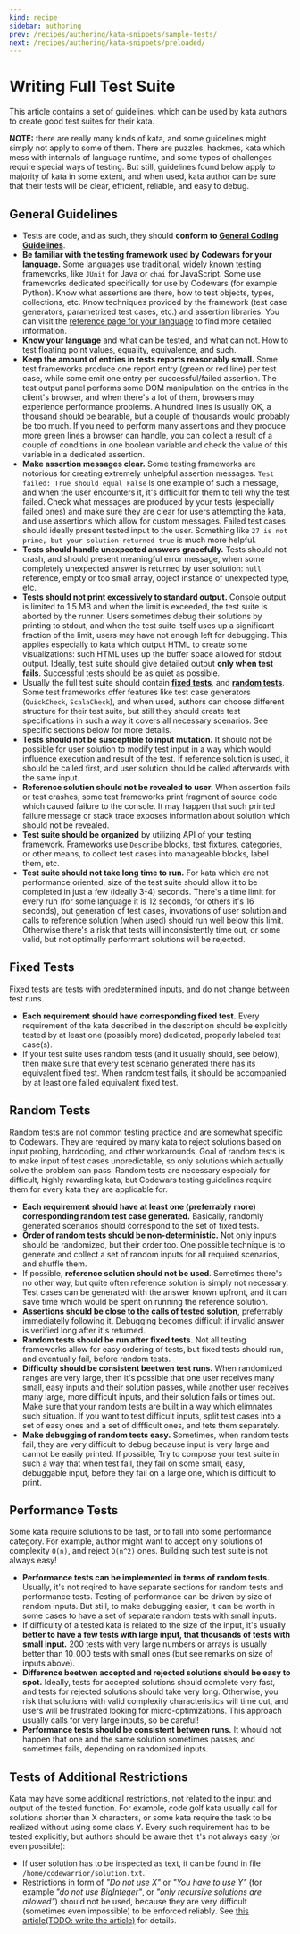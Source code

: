 ```yaml
---
kind: recipe
sidebar: authoring
prev: /recipes/authoring/kata-snippets/sample-tests/
next: /recipes/authoring/kata-snippets/preloaded/
---
```


# Writing Full Test Suite

This article contains a set of guidelines, which can be used by kata authors to create good test suites for their kata.

**NOTE:** there are really many kinds of kata, and some guidelines might simply not apply to some of them. There are puzzles, hackmes, kata which mess with internals of language runtime, and some types of challenges require special ways of testing. But still, guidelines found below apply to majority of kata in some extent, and when used, kata author can be sure that their tests will be clear, efficient, reliable, and easy to debug.  

## General Guidelines

- Tests are code, and as such, they should **conform to [General Coding Guidelines](/recipes/authoring/kata-snippets/coding-general/)**.
- **Be familiar with the testing framework used by Codewars for your language.** Some languages use traditional, widely known testing frameworks, like `JUnit` for Java or `chai` for JavaScript. Some use frameworks dedicated specifically for use by Codewars (for example Python). Know what assertions are there, how to test objects, types, collections, etc. Know techniques provided by the framework (test case generators, parametrized test cases, etc.) and assertion libraries. You can visit the [reference page for your language](/languages/) to find more detailed information.
- **Know your language** and what can be tested, and what can not. How to test floating point values, equality, equivalence, and such.  
- **Keep the amount of entries in tests reports reasonably small.** Some test frameworks produce one report entry (green or red line) per test case, while some emit one entry per successful/failed assertion. The test output panel performs some DOM manipulation on the entries in the client's browser, and when there's a lot of them, browsers may experience performance problems. A hundred lines is usually OK, a thousand should be bearable, but a couple of thousands would probably be too much. If you need to perform many assertions and they produce more green lines a browser can handle, you can collect a result of a couple of conditions in one boolean variable and check the value of this variable in a dedicated assertion.
- **Make assertion messages clear.** Some testing frameworks are notorious for creating extremely unhelpful assertion messages. `Test failed: True should equal False`  is one example of such a message, and when the user encounters it, it's difficult for them to tell why the test failed. Check what messages are produced by your tests (especially failed ones) and make sure they are clear for users attempting the kata, and use assertions which allow for custom messages. Failed test cases should ideally present tested input to the user. Something like `27 is not prime, but your solution returned true` is much more helpful.
- **Tests should handle unexpected answers gracefully.** Tests should not crash, and should present meaningful error message, when some completely unexpected answer is returned by user solution: `null` reference, empty or too small array, object instance of unexpected type, etc.
- **Tests should not print excessively to standard output.** Console output is limited to 1.5 MB and when the limit is exceeded, the test suite is aborted by the runner. Users sometimes debug their solutions by printing to stdout, and when the test suite itself uses up a significant fraction of the limit, users may have not enough left for debugging. This applies especially to kata which output HTML to create some visualizations: such HTML uses up the buffer space allowed for stdout output. Ideally, test suite should give detailed output **only when test fails**. Successful tests should be as quiet as possible.
- Usually the full test suite should contain **[fixed tests](#fixed-tests)**, and **[random tests](#random-tests)**. Some test frameworks offer features like test case generators (`QuickCheck`, `ScalaCheck`), and when used, authors can choose different structure for their test suite, but still they should create test specifications in such a way it covers all necessary scenarios. See specific sections below for more details.
- **Tests should not be susceptible to input mutation.** It should not be possible for user solution to modify test input in a way which would influence execution and result of the test. If reference solution is used, it should be called first, and user solution should be called afterwards with the same input.
- **Reference solution should not be revealed to user.** When assertion fails or test crashes, some test frameworks print fragment of source code which caused failure to the console. It may happen that such printed failure message or stack trace exposes information about solution which should not be revealed.
- **Test suite should be organized** by utilizing API of your testing framework. Frameworks use `Describe` blocks, test fixtures, categories, or other means, to collect test cases into manageable blocks, label them, etc.
- **Test suite should not take long time to run.** For kata which are not performance oriented, size of the test suite should allow it to be completed in just a few (ideally 3-4) seconds. There's a time limit for every run (for some language  it is 12 seconds, for others it's 16 seconds), but generation of test cases, invovations of user solution and calls to reference solution (when used) should run well below this limit. Otherwise there's a risk that tests will inconsistently time out, or some valid, but not optimally performant solutions will be rejected.

## Fixed Tests

Fixed tests are tests with predetermined inputs, and do not change between test runs.

- **Each requirement should have corresponding fixed test.** Every requirement of the kata described in the description should be explicitly tested by at least one (possibly more) dedicated, properly labeled test case(s).
- If your test suite uses random tests (and it usually should, see below), then make sure that every test scenario generated there has its equivalent fixed test. When random test fails, it should be accompanied by at least one failed equivalent fixed test.

## Random Tests

Random tests are not common testing practice and are somewhat specific to Codewars. They are required by many kata to reject solutions based on input probing, hardcoding, and other workarounds. Goal of random tests is to make input of test cases unpredictable, so only solutions which actually solve the problem can pass. Random tests are necessary especialy for difficult, highly rewarding kata, but Codewars testing guidelines require them for every kata they are applicable for.

- **Each requirement should have at least one (preferrably more) corresponding random test case generated.** Basically, randomly generated scenarios should correspond to the set of fixed tests.
- **Order of random tests should be non-deterministic.** Not only inputs should be randomized, but their order too. One possible technique is to generate and collect a set of random inputs for all required scenarios, and shuffle them.
- If possible, **reference solution should not be used**. Sometimes there's no other way, but quite often reference solution is simply not necessary. Test cases can be generated with the answer known upfront, and it can save time which would be spent on running the reference solution.
- **Assertions should be close to the calls of tested solution**, preferrably immediatelly following it. Debugging becomes difficult if invalid answer is verified long after it's returned.
- **Random tests should be run after fixed tests.** Not all testing frameworks allow for easy ordering of tests, but fixed tests should run, and eventually fail, before random tests.
- **Difficulty should be consistent beetwen test runs.** When randomized ranges are very large, then it's possible that one user receives many small, easy inputs and their solution passes, while another user receives many large, more difficult inputs, and their solution fails or times out. Make sure that your random tests are built in a way which elimnates such situation. If you want to test difficult inputs, split test cases into a set of easy ones and a set of diffficult ones, and tets them separately.
- **Make debugging of random tests easy.** Sometimes, when random tests fail, they are very difficult to debug because input is very large and cannot be easily printed. If possible, Try to compose your test suite in such a way that when test fail, they fail on some small, easy, debuggable input, before they fail on a large one, which is difficult to print. 

## Performance Tests

Some kata require solutions to be fast, or to fall into some performance category. For example, author might want to accept only solutions of complexity `O(n)`, and reject `O(n^2)` ones. Building such test suite is not always easy!

- **Performance tests can be implemented in terms of random tests.** Usually, it's not reqired to have separate sections for random tests and performance tests. Testing of performance can be driven by size of random inputs. But still, to make debugging easier, it can be worth in some cases to have a set of separate random tests with small inputs.
- If difficulty of a tested kata is related to the size of the input, it's usually **better to have a few tests with large input, that thousands of tests with small input.** 200 tests with very large numbers or arrays is usually better than 10_000 tests with small ones (but see remarks on size of inputs above).
- **Difference beetwen accepted and rejected solutions should be easy to spot.** Ideally, tests for accepted solutions should complete very fast, and tests for rejected solutions should take very long. Otherwise, you risk that solutions with valid complexity characteristics will time out, and users will be frustrated looking for micro-optimizations. This approach usually calls for very large inputs, so be careful! 
- **Performance tests should be consistent between runs.** It whould not happen that one and the same solution sometimes passes, and sometimes fails, depending on randomized inputs.

## Tests of Additional Restrictions

Kata may have some additional restrictions, not related to the input and output of the tested function. For example, code golf kata usually call for solutions shorter than X characters, or some kata require the task to be realized without using some class Y. Every such requirement has to be tested explicitly, but authors should be aware thet it's not always easy (or even possible):

- If user solution has to be inspected as text, it can be found in file `/home/codewarrior/solution.txt`.
- Restrictions in form of _"Do not use X"_ or _"You have to use Y"_  (for example _"do not use BigInteger"_, or _"only recursive solutions are allowed"_) should not be used, because they are very difficult (sometimes even impossible) to be enforced reliably. See [this article(TODO: write the article)]() for details. 